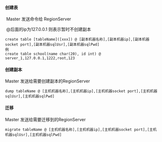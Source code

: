 #### 创建表

​	Master 发送命令给 RegionServer

​	@后面的ip为127.0.0.1 则表示暂时不创建副本

```
create table [tableName]([xxx]) @ [副本机器名称],[副本机器ip],[副本机器socket port],[副本机器sqlUsr],[副本机器sqlPwd]
例
create table school(name char(20), id int) @ server_1,127.0.0.1,1222,root,123
```



#### 创建副本

Master 发送给需要创建副本的RegionServer

```
dump tableName @ [主机机器名称],[主机机器ip],[主机机器socket port],[主机机器sqlUsr],[主机机器sqlPwd]
```



#### 迁移

Master 发送给需要迁移到的RegionServer

```
migrate tableName @ [主机机器名称],[主机机器ip],[主机机器socket port],[主机机器sqlUsr],[主机机器sqlPwd]
```

